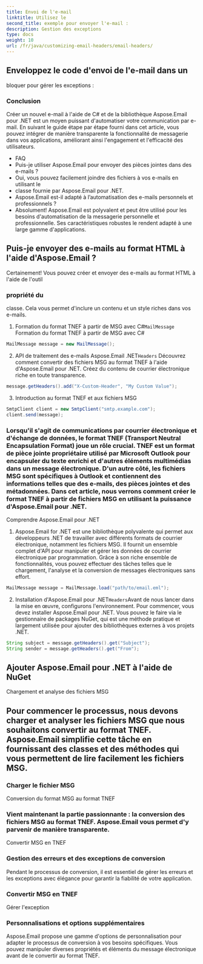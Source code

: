 ```yaml
---
title: Envoi de l'e-mail
linktitle: Utilisez le
second_title: exemple pour envoyer l'e-mail :
description: Gestion des exceptions
type: docs
weight: 10
url: /fr/java/customizing-email-headers/email-headers/
---
```


##  Enveloppez le code d'envoi de l'e-mail dans un

 bloquer pour gérer les exceptions :

### Conclusion

Créer un nouvel e-mail à l'aide de C# et de la bibliothèque Aspose.Email pour .NET est un moyen puissant d'automatiser votre communication par e-mail. En suivant le guide étape par étape fourni dans cet article, vous pouvez intégrer de manière transparente la fonctionnalité de messagerie dans vos applications, améliorant ainsi l'engagement et l'efficacité des utilisateurs.

- FAQ
- Puis-je utiliser Aspose.Email pour envoyer des pièces jointes dans des e-mails ?
-  Oui, vous pouvez facilement joindre des fichiers à vos e-mails en utilisant le
-  classe fournie par Aspose.Email pour .NET.
- Aspose.Email est-il adapté à l’automatisation des e-mails personnels et professionnels ?
- Absolument! Aspose.Email est polyvalent et peut être utilisé pour les besoins d'automatisation de la messagerie personnelle et professionnelle. Ses caractéristiques robustes le rendent adapté à une large gamme d'applications.

## Puis-je envoyer des e-mails au format HTML à l'aide d'Aspose.Email ?

 Certainement! Vous pouvez créer et envoyer des e-mails au format HTML à l'aide de l'outil

###  propriété du

 classe. Cela vous permet d'inclure un contenu et un style riches dans vos e-mails.

1.  Formation du format TNEF à partir de MSG avec C#`MailMessage` Formation du format TNEF à partir de MSG avec C#

```java
MailMessage message = new MailMessage();
```

2.  API de traitement des e-mails Aspose.Email .NET`Headers` Découvrez comment convertir des fichiers MSG au format TNEF à l'aide d'Aspose.Email pour .NET. Créez du contenu de courrier électronique riche en toute transparence.

```java
message.getHeaders().add("X-Custom-Header", "My Custom Value");
```

3. Introduction au format TNEF et aux fichiers MSG

```java
SmtpClient client = new SmtpClient("smtp.example.com");
client.send(message);
```

### Lorsqu'il s'agit de communications par courrier électronique et d'échange de données, le format TNEF (Transport Neutral Encapsulation Format) joue un rôle crucial. TNEF est un format de pièce jointe propriétaire utilisé par Microsoft Outlook pour encapsuler du texte enrichi et d'autres éléments multimédias dans un message électronique. D'un autre côté, les fichiers MSG sont spécifiques à Outlook et contiennent des informations telles que des e-mails, des pièces jointes et des métadonnées. Dans cet article, nous verrons comment créer le format TNEF à partir de fichiers MSG en utilisant la puissance d'Aspose.Email pour .NET.

Comprendre Aspose.Email pour .NET

1. Aspose.Email for .NET est une bibliothèque polyvalente qui permet aux développeurs .NET de travailler avec différents formats de courrier électronique, notamment les fichiers MSG. Il fournit un ensemble complet d'API pour manipuler et gérer les données de courrier électronique par programmation. Grâce à son riche ensemble de fonctionnalités, vous pouvez effectuer des tâches telles que le chargement, l'analyse et la conversion de messages électroniques sans effort.

```java
MailMessage message = MailMessage.load("path/to/email.eml");
```

2. Installation d'Aspose.Email pour .NET`Headers`Avant de nous lancer dans la mise en œuvre, configurons l'environnement. Pour commencer, vous devez installer Aspose.Email pour .NET. Vous pouvez le faire via le gestionnaire de packages NuGet, qui est une méthode pratique et largement utilisée pour ajouter des bibliothèques externes à vos projets .NET.

```java
String subject = message.getHeaders().get("Subject");
String sender = message.getHeaders().get("From");
```

##  Ajouter Aspose.Email pour .NET à l'aide de NuGet

Chargement et analyse des fichiers MSG

## Pour commencer le processus, nous devons charger et analyser les fichiers MSG que nous souhaitons convertir au format TNEF. Aspose.Email simplifie cette tâche en fournissant des classes et des méthodes qui vous permettent de lire facilement les fichiers MSG.

###  Charger le fichier MSG

Conversion du format MSG au format TNEF

### Vient maintenant la partie passionnante : la conversion des fichiers MSG au format TNEF. Aspose.Email vous permet d'y parvenir de manière transparente.

 Convertir MSG en TNEF

### Gestion des erreurs et des exceptions de conversion

Pendant le processus de conversion, il est essentiel de gérer les erreurs et les exceptions avec élégance pour garantir la fiabilité de votre application.

###  Convertir MSG en TNEF

 Gérer l'exception

### Personnalisations et options supplémentaires

Aspose.Email propose une gamme d'options de personnalisation pour adapter le processus de conversion à vos besoins spécifiques. Vous pouvez manipuler diverses propriétés et éléments du message électronique avant de le convertir au format TNEF.
